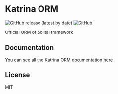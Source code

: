 # Katrina ORM

<img alt="GitHub release (latest by date)" src="https://img.shields.io/github/v/release/solital/katrina">
<img alt="GitHub" src="https://img.shields.io/github/license/solital/katrina">

Official ORM of Solital framework

## Documentation

You can see all the Katrina ORM documentation [here](https://solital.github.io/site/docs/4.x/katrina-orm/)

## License

MIT
